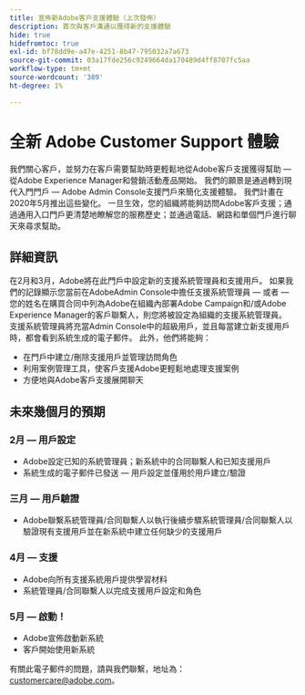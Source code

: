 ```yaml
---
title: 宣佈新Adobe客戶支援體驗（上次發佈）
description: 首次與客戶溝通以獲得新的支援體驗
hide: true
hidefromtoc: true
exl-id: bf78dd9e-a47e-4251-8b47-795032a7a673
source-git-commit: 03a17fde256c9249664da170489d4ff8707fc5aa
workflow-type: tm+mt
source-wordcount: '389'
ht-degree: 1%

---
```


# 全新 Adobe Customer Support 體驗

我們關心客戶，並努力在客戶需要幫助時更輕鬆地從Adobe客戶支援獲得幫助 — 從Adobe Experience Manager和營銷活動產品開始。 我們的願景是通過轉到現代入門門戶 — Adobe Admin Console支援門戶來簡化支援體驗。 我們計畫在2020年5月推出這些變化。 一旦生效，您的組織將能夠訪問Adobe客戶支援；通過通用入口門戶更清楚地瞭解您的服務歷史；並通過電話、網路和單個門戶進行聊天來尋求幫助。

## 詳細資訊

在2月和3月，Adobe將在此門戶中設定新的支援系統管理員和支援用戶。 如果我們的記錄顯示您當前在AdobeAdmin Console中擔任支援系統管理員 — 或者 — 您的姓名在購買合同中列為Adobe在組織內部署Adobe Campaign和/或Adobe Experience Manager的客戶聯繫人，則您將被設定為組織的支援系統管理員。
支援系統管理員將充當Admin Console中的超級用戶，並且每當建立新支援用戶時，都會看到系統生成的電子郵件。 此外，他們將能夠：

* 在門戶中建立/刪除支援用戶並管理訪問角色
* 利用案例管理工具，使客戶支援Adobe更輕鬆地處理支援案例
* 方便地與Adobe客戶支援展開聊天

## 未來幾個月的預期

### 2月 — 用戶設定

* Adobe設定已知的系統管理員；新系統中的合同聯繫人和已知支援用戶
* 系統生成的電子郵件已發送 — 用戶設定並僅用於用戶建立/驗證


### 三月 — 用戶驗證

* Adobe聯繫系統管理員/合同聯繫人以執行後續步驟系統管理員/合同聯繫人以驗證現有支援用戶並在新系統中建立任何缺少的支援用戶

### 4月 — 支援

* Adobe向所有支援系統用戶提供學習材料
* 系統管理員/合同聯繫人以完成支援用戶設定和角色

### 5月 — 啟動！

* Adobe宣佈啟動新系統
* 客戶開始使用新系統

有關此電子郵件的問題，請與我們聯繫，地址為： [customercare@adobe.com](mailto:customercare@adobe.com)。
